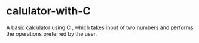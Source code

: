 # **calulator-with-C**

A basic calculator using C , which takes input of two numbers and performs the operations preferred by the user.
